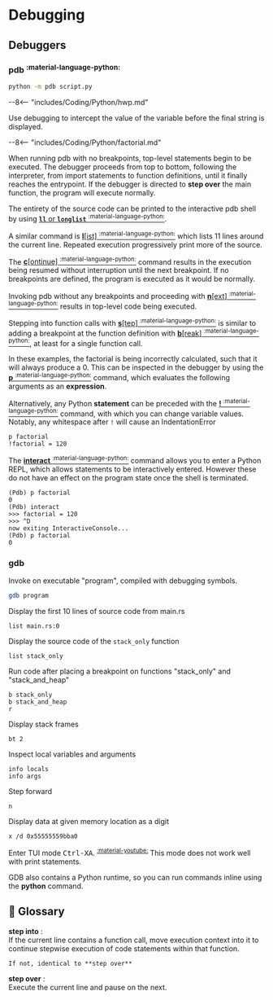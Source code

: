 # Debugging

## Debuggers

### pdb <sup>:material-language-python:</sup>

```sh
python -m pdb script.py
```

--8<-- "includes/Coding/Python/hwp.md"

Use debugging to intercept the value of the variable before the final string is displayed.

--8<-- "includes/Coding/Python/factorial.md"

When running pdb with no breakpoints, top-level statements begin to be executed. The debugger proceeds from top to bottom, following the interpreter, from import statements to function definitions, until it finally reaches the entrypoint.
If the debugger is directed to **step over** the main function, the program will execute normally.

The entirety of the source code can be printed to the interactive pdb shell by using [**`ll`** or **`longlist`** <sup>:material-language-python:</sup>](https://docs.python.org/3/library/pdb.html#pdbcommand-ll).

A similar command is [**l**[ist] <sup>:material-language-python:</sup>](https://docs.python.org/3/library/pdb.html#pdbcommand-list) which lists 11 lines around the current line. 
Repeated execution progressively print more of the source.

The [**c**[ontinue] <sup>:material-language-python:</sup>](https://docs.python.org/3/library/pdb.html#pdbcommand-continue) command results in the execution being resumed without interruption until the next breakpoint. 
If no breakpoints are defined, the program is executed as it would be normally.

Invoking pdb without any breakpoints and proceeding with [**n**[ext] <sup>:material-language-python:</sup>](https://docs.python.org/3/library/pdb.html#pdbcommand-next) results in top-level code being executed.

Stepping into function calls with [**s**[tep] <sup>:material-language-python:</sup>](https://docs.python.org/3/library/pdb.html#pdbcommand-step) is similar to adding a breakpoint at the function definition with [**b**[reak] <sup>:material-language-python:</sup>](https://docs.python.org/3/library/pdb.html#pdbcommand-break), at least for a single function call.

In these examples, the factorial is being incorrectly calculated, such that it will always produce a 0.
This can be inspected in the debugger by using the [**p** <sup>:material-language-python:</sup>](https://docs.python.org/3/library/pdb.html#pdbcommand-p) command, which evaluates the following arguments as an **expression**.

Alternatively, any Python **statement** can be preceded with the [**!** <sup>:material-language-python:</sup>](https://docs.python.org/3/library/pdb.html#pdbcommand-!) command, with which you can change variable values.
Notably, any whitespace after `!` will cause an IndentationError


``` pdb
p factorial
!factorial = 120
```

The [**interact** <sup>:material-language-python:</sup>](https://docs.python.org/3/library/pdb.html#pdbcommand-interact) command allows you to enter a Python REPL, which allows statements to be interactively entered. 
However these do not have an effect on the program state once the shell is terminated.


``` pdb
(Pdb) p factorial
0
(Pdb) interact
>>> factorial = 120
>>> ^D
now exiting InteractiveConsole...
(Pdb) p factorial
0
```

### gdb

Invoke on executable "program", compiled with debugging symbols.
```sh
gdb program
```
Display the first 10 lines of source code from main.rs
```
list main.rs:0
```
Display the source code of the `stack_only` function
```
list stack_only
```

Run code after placing a breakpoint on functions "stack_only" and "stack_and_heap"
```gdb
b stack_only
b stack_and_heap
r
```
Display stack frames
```
bt 2
```
Inspect local variables and arguments
```
info locals
info args
```
Step forward
```
n
```
Display data at given memory location as a digit
```
x /d 0x55555559bba0
```
Enter TUI mode <kbd>Ctrl-X</kbd><kbd>A</kbd>. <sup>[:material-youtube:](https://www.youtube.com/watch?v=PorfLSr3DDI "CppCon 2015: Greg Law  Give me 15 minutes & I'll change your view of GDB")</sup>
This mode does not work well with print statements.

GDB also contains a Python runtime, so you can run commands inline using the **python** command.


## 📘 Glossary

**step into**
:   
    If the current line contains a function call, move execution context into it to continue stepwise execution of code statements within that function.

    If not, identical to **step over**

**step over**
:   
    Execute the current line and pause on the next.